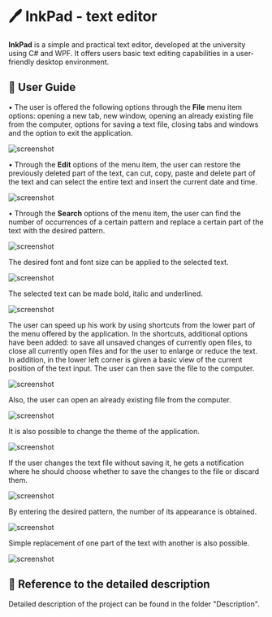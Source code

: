 # 🖊️ InkPad - text editor

**InkPad** is a simple and practical text editor, developed at the university using C# and WPF. It offers users basic text editing capabilities in a user-friendly desktop environment.

## 📝 User Guide

• The user is offered the following options through the **File** menu item options: opening a new tab, new window, opening an already existing file from the computer, options for saving a text file, closing tabs and windows and the option to exit the application.

 ![screenshot](Screenshots/picture1.png)


• Through the **Edit** options of the menu item, the user can restore the previously deleted part of the text, can cut, copy, paste and delete part of the text and can select the entire text and insert the current date and time.

 ![screenshot](Screenshots/picture2.png)
 

• Through the **Search** options of the menu item, the user can find the number of occurrences of a certain pattern and replace a certain part of the text with the desired pattern.

 ![screenshot](Screenshots/picture3.png)



The desired font and font size can be applied to the selected text.

![screenshot](Screenshots/picture4.png)



The selected text can be made bold, italic and underlined.

![screenshot](Screenshots/picture5.png)



The user can speed up his work by using shortcuts from the lower part of the menu offered by the application. In the shortcuts, additional options have been added: to save all unsaved changes of currently open files, to close all currently open files and for the user to enlarge or reduce the text. In addition, in the lower left corner is given a basic view of the current position of the text input. The user can then save the file to the computer.

![screenshot](Screenshots/picture6.png)



Also, the user can open an already existing file from the computer.

![screenshot](Screenshots/picture7.png)



It is also possible to change the theme of the application.

![screenshot](Screenshots/picture8.png)



If the user changes the text file without saving it, he gets a notification where he should choose whether to save the changes to the file or discard them.

![screenshot](Screenshots/picture9.png)



By entering the desired pattern, the number of its appearance is obtained.

![screenshot](Screenshots/picture10.png)



Simple replacement of one part of the text with another is also possible.

![screenshot](Screenshots/picture11.png)

## 📄 Reference to the detailed description
Detailed description of the project can be found in the folder "Description".